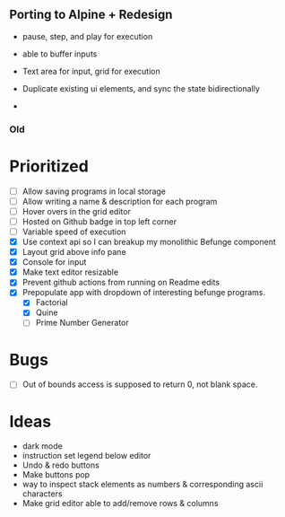## Porting to Alpine + Redesign
- pause, step, and play for execution
- able to buffer inputs

- Text area for input, grid for execution

- Duplicate existing ui elements, and sync the state bidirectionally
- 

### Old
# Prioritized
- [ ] Allow saving programs in local storage
- [ ] Allow writing a name & description for each program 
- [ ] Hover overs in the grid editor
- [ ] Hosted on Github badge in top left corner
- [ ] Variable speed of execution
- [x] Use context api so I can breakup my monolithic Befunge component
- [x] Layout grid above info pane
- [x] Console for input
- [x] Make text editor resizable
- [x] Prevent github actions from running on Readme edits
- [x] Prepopulate app with dropdown of interesting befunge programs.
  - [x] Factorial
  - [x] Quine
  - [ ] Prime Number Generator

# Bugs
- [ ] Out of bounds access is supposed to return 0, not blank space.

# Ideas
- dark mode
- instruction set legend below editor
- Undo & redo buttons
- Make buttons pop
- way to inspect stack elements as numbers & corresponding ascii characters
- Make grid editor able to add/remove rows & columns
